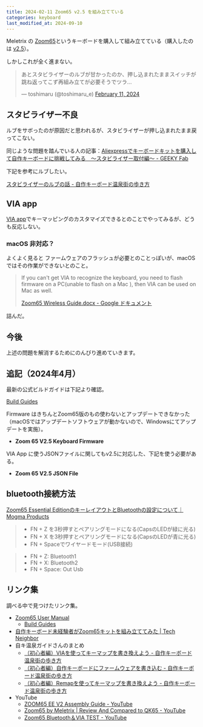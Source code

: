 ```yaml
---
title: 2024-02-11 Zoom65 v2.5 を組み立てている
categories: keyboard
last_modified_at: 2024-09-10
---
```


Meletrix の [Zoom65](https://zoom65.com/)というキーボードを購入して組み立てている（購入したのは [v2.5](https://meletrix.com/collections/zoom65-v2-5)）。

しかしこれが全く進まない。

<blockquote class="twitter-tweet"><p lang="ja" dir="ltr">あとスタビライザーのルブが甘かったのか、押し込まれたままスイッチが跳ね返ってこず再組み立てが必要そうでツラ...</p>&mdash; toshimaru (@toshimaru_e) <a href="https://twitter.com/toshimaru_e/status/1756579803338268934?ref_src=twsrc%5Etfw">February 11, 2024</a></blockquote> <script async src="https://platform.twitter.com/widgets.js" charset="utf-8"></script>

## スタビライザー不良

ルブをサボったのが原因だと思われるが、スタビライザーが押し込まれたまま戻ってこない。

同じような問題を踏んでいる人の記事：[Aliexpressでキーボードキットを購入して自作キーボードに挑戦してみる　～スタビライザー取付編～ - GEEKY Fab](https://geekyfab.com/entry/2020/11/29/084339)

下記を参考にルブしたい。

[スタビライザーのルブの話 - 自作キーボード温泉街の歩き方](https://salicylic-acid3.hatenablog.com/entry/stabilizer-lubrication)

## VIA app

[VIA app](https://usevia.app/)でキーマッピングのカスタマイズできるとのことでやってみるが、どうも反応しない。

### macOS 非対応？

よくよく見ると ファームウェアのフラッシュが必要とのことっぽいが、macOS ではその作業ができないとのこと。

> If you can't get VIA to recognize the keyboard, you need to flash firmware on a PC(unable to flash on a Mac ), then VIA can be used on Mac as well.
>
> [Zoom65 Wireless Guide.docx - Google ドキュメント](https://docs.google.com/document/d/1FiWiAnXCSsFjtqqpReWLJHxV8eZ7lqBj/edit)

詰んだ。

## 今後

上述の問題を解消するためにのんびり進めていきます。

## 追記（2024年4月）

最新の公式ビルドガイドは下記より確認。

[Build Guides](https://wuque-studio.notion.site/1dae140742f74f7daf4c34c572c67c81?v=0689d1507bb24d94bdacce8c75fdddfc)

Firmware はきちんとZoom65版のもの使わないとアップデートできなかった（macOSではアップデートソフトウェアが動かないので、Windowsにてアップデートを実施）。

- **Zoom 65 V2.5 Keyboard Firmware**

VIA App に使うJSONファイルに関してもv2.5に対応した、下記を使う必要がある。

- **Zoom 65 V2.5 JSON File**

## bluetooth接続方法

[Zoom65 Essential EditionのキーレイアウトとBluetoothの設定について｜Mogma Products](https://note.com/mogma_products/n/nefd5d3487116)

> - FN + Z を3秒押すとペアリングモードになる(CapsのLEDが緑に光る)
> - FN + X を3秒押すとペアリングモードになる(CapsのLEDが青に光る)
> - FN + Spaceでワイヤードモード(USB接続)

> - FN + Z: Bluetooth1
> - FN + X: Bluetooth2
> - FN + Space: Out Usb

## リンク集

調べる中で見つけたリンク集。

- [Zoom65 User Manual](https://meletrix.com/pages/zoom65-user-manual)
    - [Build Guides](https://wuque-studio.notion.site/1dae140742f74f7daf4c34c572c67c81?v=0689d1507bb24d94bdacce8c75fdddfc)
- [自作キーボード未経験者がZoom65キットを組み立ててみた \| Tech Neighbor](https://techneighbor.blog/keyboard/zoom65-challenge/)
- 自キ温泉ガイドさんのまとめ
    - [（初心者編）VIAを使ってキーマップを書き換えよう - 自作キーボード温泉街の歩き方](https://salicylic-acid3.hatenablog.com/entry/via-manual)
    - [（初心者編）自作キーボードにファームウェアを書き込む - 自作キーボード温泉街の歩き方](https://salicylic-acid3.hatenablog.com/entry/qmk-toolbox)
    - [（初心者編）Remapを使ってキーマップを書き換えよう - 自作キーボード温泉街の歩き方](https://salicylic-acid3.hatenablog.com/entry/remap-manual)
- YouTube
    - [ZOOM65 EE V2 Assembly Guide - YouTube](https://www.youtube.com/watch?v=UuWOdviKDOI&t=272s)
    - [Zoom65 by Meletrix \| Review And Compared to QK65 - YouTube](https://www.youtube.com/watch?v=7BoYHuPwFdQ)
    - [Zoom65 Bluetooth＆VIA TEST - YouTube](https://www.youtube.com/watch?v=uHW4yYnzp7s)
